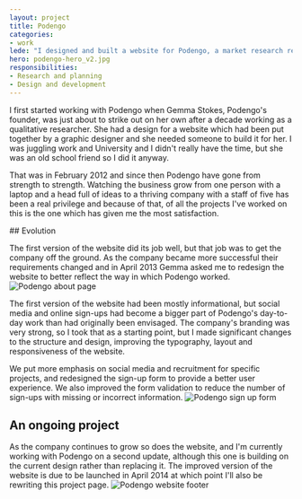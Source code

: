 ```yaml
---
layout: project
title: Podengo
categories:
- work
lede: "I designed and built a website for Podengo, a market research recruitment company who connect consumers directly to customers for qualitative research projects."
hero: podengo-hero_v2.jpg
responsibilities:
- Research and planning
- Design and development
---
```


I first started working with Podengo when Gemma Stokes, Podengo's founder, was just about to strike out on her own after a decade working as a qualitative researcher. She had a design for a website which had been put together by a graphic designer and she needed someone to build it for her. I was juggling work and University and I didn't really have the time, but she was an old school friend so I did it anyway.

That was in February 2012 and since then Podengo have gone from strength to strength. Watching the business grow from one person with a laptop and a head full of ideas to a thriving company with a staff of five has been a real privilege and because of that, of all the projects I've worked on this is the one which has given me the most satisfaction.

## Evolution

The first version of the website did its job well, but that job was to get the company off the ground. As the company became more successful their requirements changed and in April 2013 Gemma asked me to redesign the website to better reflect the way in which Podengo worked.
![Podengo about page](http://cdn.jea.tt/img/work/podengo-about_v2.jpg)

The first version of the website had been mostly informational, but social media and online sign-ups had become a bigger part of Podengo's day-to-day work than had originally been envisaged. The company's branding was very strong, so I took that as a starting point, but I made significant changes to the structure and design, improving the typography, layout and responsiveness of the website.

We put more emphasis on social media and recruitment for specific projects, and redesigned the sign-up form to provide a better user experience. We also improved the form validation to reduce the number of sign-ups with missing or incorrect information.
![Podengo sign up form](http://cdn.jea.tt/img/work/podengo-form-detail_v2.jpg)

## An ongoing project

As the company continues to grow so does the website, and I'm currently working with Podengo on a second update, although this one is building on the current design rather than replacing it. The improved version of the website is due to be launched in April 2014 at which point I'll also be rewriting this project page.
![Podengo website footer](http://cdn.jea.tt/img/work/podengo-footer-detail.jpg)
